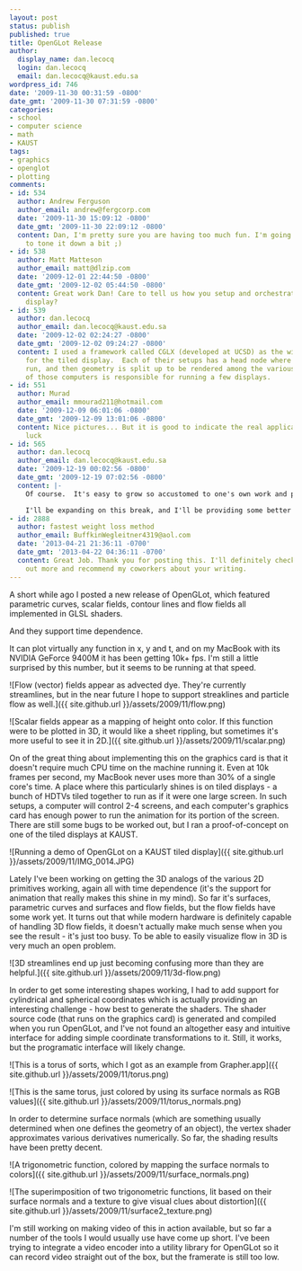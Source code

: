 ```yaml
---
layout: post
status: publish
published: true
title: OpenGLot Release
author:
  display_name: dan.lecocq
  login: dan.lecocq
  email: dan.lecocq@kaust.edu.sa
wordpress_id: 746
date: '2009-11-30 00:31:59 -0800'
date_gmt: '2009-11-30 07:31:59 -0800'
categories:
- school
- computer science
- math
- KAUST
tags:
- graphics
- openglot
- plotting
comments:
- id: 534
  author: Andrew Ferguson
  author_email: andrew@fergcorp.com
  date: '2009-11-30 15:09:12 -0800'
  date_gmt: '2009-11-30 22:09:12 -0800'
  content: Dan, I'm pretty sure you are having too much fun. I'm going to need you
    to tone it down a bit ;)
- id: 538
  author: Matt Matteson
  author_email: matt@dlzip.com
  date: '2009-12-01 22:44:50 -0800'
  date_gmt: '2009-12-02 05:44:50 -0800'
  content: Great work Dan! Care to tell us how you setup and orchestrated the tiled
    display?
- id: 539
  author: dan.lecocq
  author_email: dan.lecocq@kaust.edu.sa
  date: '2009-12-02 02:24:27 -0800'
  date_gmt: '2009-12-02 09:24:27 -0800'
  content: I used a framework called CGLX (developed at UCSD) as the windowing system
    for the tiled display.  Each of their setups has a head node where the code is
    run, and then geometry is split up to be rendered among the various display nodes.  Each
    of those computers is responsible for running a few displays.
- id: 551
  author: Murad
  author_email: mmourad211@hotmail.com
  date: '2009-12-09 06:01:06 -0800'
  date_gmt: '2009-12-09 13:01:06 -0800'
  content: Nice pictures... But it is good to indicate the real application... Good
    luck
- id: 565
  author: dan.lecocq
  author_email: dan.lecocq@kaust.edu.sa
  date: '2009-12-19 00:02:56 -0800'
  date_gmt: '2009-12-19 07:02:56 -0800'
  content: |-
    Of course.  It's easy to grow so accustomed to one's own work and purpose to the point where one assumes everyone is thinking the same things.

    I'll be expanding on this break, and I'll be providing some better demos and a `getting started' section.  Thanks for reading!
- id: 2888
  author: fastest weight loss method
  author_email: BuffkinWegleitner4319@aol.com
  date: '2013-04-21 21:36:11 -0700'
  date_gmt: '2013-04-22 04:36:11 -0700'
  content: Great Job. Thank you for posting this. I'll definitely check again to find
    out more and recommend my coworkers about your writing.
---
```

A short while ago I posted a new release of OpenGLot, which featured parametric curves, scalar fields, contour lines and flow fields all implemented in GLSL shaders.

And they support time dependence.

It can plot virtually any function in x, y and t, and on my MacBook with its NVIDIA GeForce 9400M it has been getting 10k+ fps.  I'm still a little surprised by this number, but it seems to be running at that speed.

![Flow (vector) fields appear as advected dye. They\'re currently streamlines, but in the near future I hope to support streaklines and particle flow as well.]({{ site.github.url }}/assets/2009/11/flow.png)

![Scalar fields appear as a mapping of height onto color.  If this function were to be plotted in 3D, it would like a sheet rippling, but sometimes it\'s more useful to see it in 2D.]({{ site.github.url }}/assets/2009/11/scalar.png)

On of the great thing about implementing this on the graphics card is that it doesn't require much CPU time on the machine running it.  Even at 10k frames per second, my MacBook never uses more than 30% of a single core's time.  A place where this particularly shines is on tiled displays - a bunch of HDTVs tiled together to run as if it were one large screen.  In such setups, a computer will control 2-4 screens, and each computer's graphics card has enough power to run the animation for its portion of the screen.  There are still some bugs to be worked out, but I ran a proof-of-concept on one of the tiled displays at KAUST.

![Running a demo of OpenGLot on a KAUST tiled display]({{ site.github.url }}/assets/2009/11/IMG_0014.JPG)

Lately I've been working on getting the 3D analogs of the various 2D primitives working, again all with time dependence (it's the support for animation that really makes this shine in my mind).  So far it's surfaces, parametric curves and surfaces and flow fields, but the flow fields have some work yet.  It turns out that while modern hardware is definitely capable of handling 3D flow fields, it doesn't actually make much sense when you see the result - it's just too busy.  To be able to easily visualize flow in 3D is very much an open problem.

![3D streamlines end up just becoming confusing more than they are helpful.]({{ site.github.url }}/assets/2009/11/3d-flow.png)

In order to get some interesting shapes working, I had to add support for cylindrical and spherical coordinates which is actually providing an interesting challenge - how best to generate the shaders.  The shader source code (that runs on the graphics card) is generated and compiled when you run OpenGLot, and I've not found an altogether easy and intuitive interface for adding simple coordinate transformations to it.  Still, it works, but the programatic interface will likely change.

![This is a torus of sorts, which I got as an example from Grapher.app]({{ site.github.url }}/assets/2009/11/torus.png)

![This is the same torus, just colored by using its surface normals as RGB values]({{ site.github.url }}/assets/2009/11/torus_normals.png)

In order to determine surface normals (which are something usually determined when one defines the geometry of an object), the vertex shader approximates various derivatives numerically.  So far, the shading results have been pretty decent.

![A trigonometric function, colored by mapping the surface normals to colors]({{ site.github.url }}/assets/2009/11/surface_normals.png)

![The superimposition of two trigonometric functions, lit based on their surface normals and a texture to give visual clues about distortion]({{ site.github.url }}/assets/2009/11/surface2_texture.png)

I'm still working on making video of this in action available, but so far a number of the tools I would usually use have come up short.  I've been trying to integrate a video encoder into a utility library for OpenGLot so it can record video straight out of the box, but the framerate is still too low.
